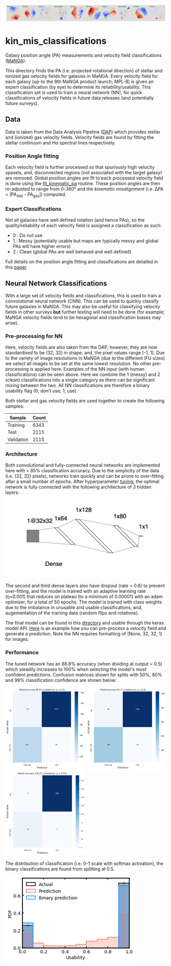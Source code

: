 ![velfields](./NN/pre-processing/example_classified_maps.png)

# kin_mis_classifications

Galaxy position angle (PA) measurements and velocity field classifications ([MaNGA](https://www.sdss.org/surveys/manga/)).

This directory finds the PA (i.e. projected rotational direction) of stellar and ionized gas velocity fields for galaxies in MaNGA. Every velocity field for each galaxy (up-to the 8th MaNGA product launch; MPL-8) is given an expert classification (by eye) to determine its reliability/usability. This classification set is used to train a neural network (NN), for quick classifications of velocity fields in future data releases (and potentially future surveys).

## Data

Data is taken from the Data Analysis Pipeline ([DAP](https://www.sdss.org/dr15/manga/manga-analysis-pipeline/)) which provides stellar and (ionized) gas velocity fields. Velocity fields are found by fitting the stellar continuum and Hα spectral lines respectively. 

### Position Angle fitting
Each velocity field is further processed so that spuriously high velocity spaxels, and, disconnected regions (not associated with the target galaxy) are removed. Global position angles are fit to each processed velocity field is done using the [fit_kinematic_pa](http://ascl.net/1601.016) routine. These position angles are then re-adjusted to range from 0-360° and the _kinematic misalignment_ (i.e. ΔPA = |PA<sub>stel</sub> - PA<sub>gas</sub>|) computed. 

### Expert Classifications
Not all galaxies have well defined rotation (and hence PAs), so the quality/reliability of each velocity field is assigned a classification as such:
  - 0 : Do not use
  - 1 : Messy (potentially usable but maps are typically messy and global PAs will have higher errors)
  - 2 : Clean (global PAs are well behaved and well defined)

Full details on the position angle fitting and classifications are detailed in this [paper](https://ui.adsabs.harvard.edu/abs/2020MNRAS.492.1869D/).

## Neural Network Classifications
With a large set of velocity fields and classifications, this is used to train a convolutional neural network (CNN). This can be used to quickly classify future galaxies in MaNGA. This may also be useful for classifying velocity fields in other surveys **but** further testing will need to be done (for example; MaNGA velocity fields tend to be hexagonal and classification biases may arise).

### Pre-processing for NN
Here, velocity fields are also taken from the DAP, however, they are now standardised to be (32, 32) in shape, and, the pixel values range [-1, 1]. Due to the variety of image resolutions in MaNGA (due to the different IFU sizes) we select all images to be set at the same lowest resolution. No other pre-processing is applied here. Examples of the NN input (with human classifications) can be seen above. Here we combine the 1 (messy) and 2 (clean) classifications into a single category as there can be significant mixing between the two. All NN classifications are therefore a binary usability flag (0; don't use, 1; use).

Both stellar and gas velocity fields are used together to create the following samples:

| Sample  | Count |
| ------------- | ------------- |
| Training | 6343 |
| Test | 2115 |
| Validation | 2115 |

### Architecture
Both convolutional and fully-connected neural networks are implemented here with > 85% classification accuracy. Due to the simplicity of the data (i.e. (32, 32) pixels), networks train quickly and can be prone to over-fitting after a small number of epochs. After hyperparameter [tuning](https://keras-team.github.io/keras-tuner/), the optimal network is fully connected with the following architecture of 3 hidden layers:
![NN_diagram](./NN/final-model/FCN_layers.png)

The second and third dense layers also have dropout (rate = 0.6) to prevent over-fitting, and the model is trained with an adaptive learning rate (η=0.001) that reduces on plateau (to a minimum of 0.00001) with an adam optimiser, for a total of 50 epochs. The model is trained with class weights due to the imbalance in unusable and usable classifications, and, augementation of the training data (random flips and rotations).

The final model can be found in this [directory](./NN/fit-model/) and usable through the keras model API. [Here](./NN/examples/example_classification.ipynb) is an example how you can pre-process a velocity field and generate a prediction. Note the NN requires formatting of (None, 32, 32, 1) for images.

### Performance
The tuned network has an 88.8% accuracy (when dividing at output = 0.5) which steadily increases to 100% when selecting the model's most confident predictions. Confusion matrices shown for splits with 50%, 80% and 99% classification confidence are shown below:

<p float="left">
  <img src="./NN/final-model/confusion_0.5confidence.png" width="250" />
  <img src="./NN/final-model/confusion_0.8confidence.png" width="250" /> 
  <img src="./NN/final-model/confusion_0.99confidence.png" width="250" />
</p>

The distribution of classification (i.e. 0-1 scale with softmax activation), the binary classifications are found from splitting at 0.5. 

![class_distn](./NN/final-model/usability_histogram.png) 

